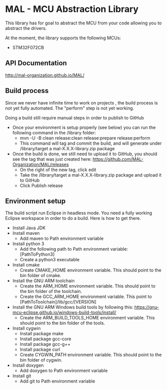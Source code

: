 # MAL - MCU Abstraction Library
This library has for goal to abstract the MCU from your code allowing you to abstract the drivers.

At the moment, the library supports the following MCUs:
* STM32F072CB

## API Documentation
http://mal-organization.github.io/MAL/

## Build process
Since we never have infinite time to work on projects , the build process is not yet fully automated.
The "perform" step is not yet working.

Doing a build still require manual steps in order to publish to GitHub
* Once your environment is setup properly (see below) you can run the following command in the /library folder:
  * mvn -U -B clean release:clean release:prepare release:perform
  * This command will tag and commit the build, and will generate under /library/target a mal-X.X.X-library.zip package
* Once the build is done, we still need to upload it to GitHub, you should see the tag that was just created here: https://github.com/MAL-Organization/MAL/releases
  * On the right of the new tag, click edit
  * Take the /library/target a mal-X.X.X-library.zip package and upload it to GitHub
  * Click Publish release

## Environment setup
The build script run Eclipse in headless mode. You need a fully working Eclipse workspace in order to do a build. Here is how to get there.
* Install Java JDK
* Install maven
  * Add maven to Path environment variable
* Install python 3
  * Add the following path to Path environment variable: [PathToPython3]
  * Create a python3 executable
* Install cmake
  * Create CMAKE_HOME environment variable. This should point to the bin folder of cmake.
* Install the GNU ARM toolchain
  * Create the ARM_HOME environment variable. This should point to the bin folder of the toolchain.
  * Create the GCC_ARM_HOME environment variable. This point to [PathToToolchain]/lib/gcc/[VERSION]
* Install the GNU ARM Windows build tools by following this: https://gnu-mcu-eclipse.github.io/windows-build-tools/install/
  * Create the ARM_BUILD_TOOLS_HOME environment variable. This should point to the bin folder of the tools.
* Install cygwin
  * Install package make
  * Install package gcc-core
  * Install package gcc-g++
  * Install package curl
  * Create CYGWIN_PATH environment variable. This should point to the bin folder of cygwin.
* Install doxygen
  * Add doxygen to Path environment variable
* Install git
  * Add git to Path environment variable
